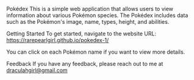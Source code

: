 Pokédex
This is a simple web application that allows users to view information about various Pokémon species. The Pokédex includes data such as the Pokémon's image, name, types, height, and abilities.

Getting Started
To get started, navigate to the website URL: https://rarepearlgirl.github.io/pokedex-1/

You can click on each Pokémon name if you want to view more details.

Feedback
If you have any feedback, please reach out to me at draculahgirl@gmail.com